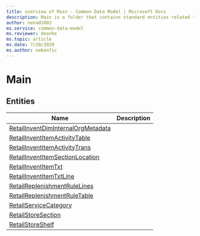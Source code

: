 ```yaml
---
title: overview of Main - Common Data Model | Microsoft Docs
description: Main is a folder that contains standard entities related to the Common Data Model.
author: nenad1002
ms.service: common-data-model
ms.reviewer: deonhe
ms.topic: article
ms.date: 7/20/2020
ms.author: nebanfic
---
```


# Main


## Entities

|Name|Description|
|---|---|
|[RetailInventDimInternalOrgMetadata](RetailInventDimInternalOrgMetadata.md)||
|[RetailInventItemActivityTable](RetailInventItemActivityTable.md)||
|[RetailInventItemActivityTrans](RetailInventItemActivityTrans.md)||
|[RetailInventItemSectionLocation](RetailInventItemSectionLocation.md)||
|[RetailInventItemTxt](RetailInventItemTxt.md)||
|[RetailInventItemTxtLine](RetailInventItemTxtLine.md)||
|[RetailReplenishmentRuleLines](RetailReplenishmentRuleLines.md)||
|[RetailReplenishmentRuleTable](RetailReplenishmentRuleTable.md)||
|[RetailServiceCategory](RetailServiceCategory.md)||
|[RetailStoreSection](RetailStoreSection.md)||
|[RetailStoreShelf](RetailStoreShelf.md)||
